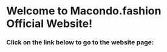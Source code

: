 # Welcome to Macondo.fashion Official Website!
### Click on the link below to go to the website page:

